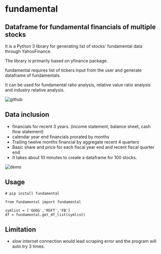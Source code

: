 # fundamental 
## Dataframe for fundamental financials of multiple stocks
It is a Python 3 library for generating list of stocks' fundamental data through YahooFinance.

The library is primarily based on yfinance package. 

fundamental requires list of tickers input from the user and generate dataframe of fundamentals.

It can be used for fundamental ratio analysis, relative value ratio analysis and industry relative analysis.

![github](https://user-images.githubusercontent.com/46503526/72200258-4bddb500-3415-11ea-99b2-cde974a7031f.jpg)

## Data inclusion
- financials for recent 3 years. (income statement, balance sheet, cash flow statement)
- calendar year end financials prorated by months
- Trailing twelve months financial by aggregate recent 4 quarters
- Basic share and price for each fiscal year end and recent fiscal quarter end
- It takes about 10 minutes to create a dataframe for 100 stocks. 

![demo](https://user-images.githubusercontent.com/46503526/73229302-425b8900-4147-11ea-8c44-45d665d3599f.PNG)

## Usage
```
# pip install fundamental

from fundamental import fundamental

symlist = ['GOOG','MSFT','FB'] 
df = fundamental.get_df_list(symlist)        

```

## Limitation
- slow internet connection would lead scraping error and the program will auto try 3 times. 

